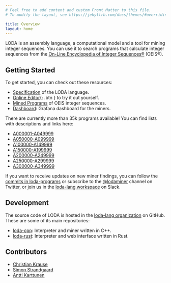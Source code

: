 ```yaml
---
# Feel free to add content and custom Front Matter to this file.
# To modify the layout, see https://jekyllrb.com/docs/themes/#overriding-theme-defaults

title: Overview
layout: home
---
```


LODA is an assembly language, a computational model and a tool for mining integer sequences. You can use it to search programs that calculate integer sequences from the [On-Line Encyclopedia of Integer Sequences®](https://oeis.org/) (OEIS®).

## Getting Started

To get started, you can check out these resources:

* [Specification](spec) of the LODA language.
* [Online Editor](edit/?oeis=45){: .btn } to try it out yourself.
* [Mined Programs](https://github.com/loda-lang/loda-programs) of OEIS integer sequences.
* [Dashboard](http://dashboard.loda-lang.org/grafana): Grafana dashboard for the miners.

There are currently more than 35k programs available! You can find lists with descriptions and links here:

* [A000001-A049999](list0)
* [A050000-A099999](list1)
* [A100000-A149999](list2)
* [A150000-A199999](list3)
* [A200000-A249999](list4)
* [A250000-A299999](list5)
* [A300000-A349999](list6)

If you want to receive updates on new miner findings, you can follow the [commits in loda-programs](https://github.com/loda-lang/loda-programs/commits/main) or subscribe to the [@lodaminer](https://twitter.com/lodaminer) channel on Twitter, or join us in the [loda-lang workspace](https://loda-lang.slack.com/) on Slack.

## Development

The source code of LODA is hosted in the [loda-lang organization](https://github.com/loda-lang) on GitHub. These are some of its main repositories:

* [loda-cpp](https://github.com/loda-lang/loda-cpp): Interpreter and miner written in C++.
* [loda-rust](https://github.com/loda-lang/loda-rust): Interpreter and web interface written in Rust.

## Contributors

* [Christian Krause](https://github.com/ckrause)
* [Simon Strandgaard](https://github.com/neoneye)
* [Antti Karttunen](https://github.com/karttu)
